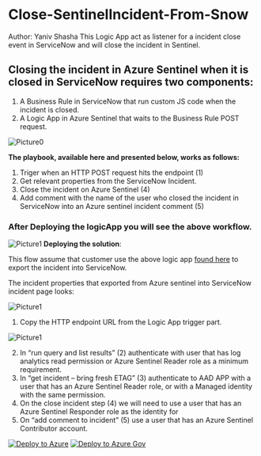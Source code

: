 #  Close-SentinelIncident-From-Snow

Author: Yaniv Shasha
This Logic App  act as listener for a incident close event in ServiceNow and will close the incident in Sentinel.



## Closing the incident in Azure Sentinel when it is closed in ServiceNow requires two components:
1.	A Business Rule in ServiceNow that run custom JS code when the incident is closed.
2.	A Logic App in Azure Sentinel that waits to the Business Rule POST request.<br>


 ![Picture0](./Graphics/diag.GIF)




**The playbook, available here and presented below, works as follows:**
1.	Triger when an HTTP POST request hits the endpoint (1)
2.	Get relevant properties from the ServiceNow Incident.
3.	Close the incident on Azure Sentinel (4)
4.	Add comment with the name of the user who closed the incident in ServiceNow into an Azure sentinel incident comment (5)

 ### After Deploying the logicApp you will see the above workflow.

 ![Picture1](./Graphics/playbook2_numbers.GIF)
**Deploying the solution**:

This flow assume that customer use the above logic app [found here](https://github.com/Azure/Azure-Sentinel/tree/master/Playbooks/Open-SNOW-Ticket) to export the incident into ServiceNow.

The incident properties that exported from Azure sentinel into ServiceNow incident page looks:

![Picture1](./Graphics/SNOW-Incident-View_visual.GIF)

1.	Copy the HTTP endpoint URL from the Logic App trigger part.

![Picture1](./Graphics/http_trigger.GIF)

2.	In “run query and list results” (2) authenticate with user that has log analytics read permission or Azure Sentinel Reader role as a minimum requirement.
3.	In “get incident – bring fresh ETAG” (3) authenticate to AAD APP with a user that has an Azure Sentinel Reader role, or with a Managed identity with the same permission.
4.	On the close incident step (4) we will need to use a user that has an Azure Sentinel Responder role as the identity for
5.	On “add comment to incident” (5) use a user that has an Azure Sentinel Contributor account.


[![Deploy to Azure](https://aka.ms/deploytoazurebutton)](https://portal.azure.com/#create/Microsoft.Template/uri/https%3A%2F%2Fraw.githubusercontent.com%2FAzure%2FAzure-Sentinel%2Fmaster%2FPlaybooks%2FClose-SentinelIncident-fromSNOW%2Fazuredeploy.json)
[![Deploy to Azure Gov](https://aka.ms/deploytoazuregovbutton)](https://portal.azure.us/#create/Microsoft.Template/uri/https%3A%2F%2Fraw.githubusercontent.com%2FAzure%2FAzure-Sentinel%2Fmaster%2FPlaybooks%2FClose-SentinelIncident-fromSNOW%2Fazuredeploy.json)

